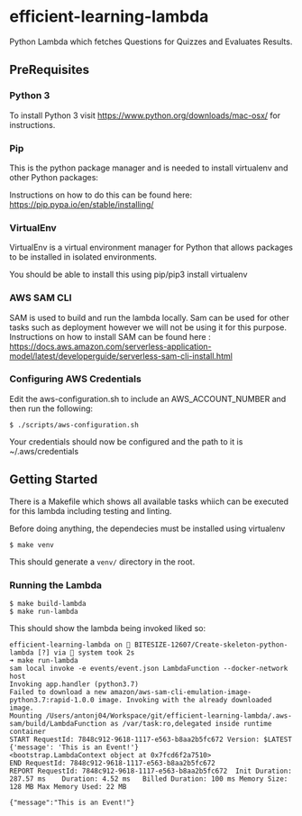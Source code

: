 # efficient-learning-lambda
Python Lambda which fetches Questions for Quizzes and Evaluates Results.

## PreRequisites

### Python 3

To install Python 3 visit https://www.python.org/downloads/mac-osx/ for instructions.

### Pip

This is the python package manager and is needed to install virtualenv and other Python packages:

Instructions on how to do this can be found here: https://pip.pypa.io/en/stable/installing/

### VirtualEnv

VirtualEnv is a virtual environment manager for Python that allows packages to be installed in isolated environments.

You should be able to install this using pip/pip3 install virtualenv

### AWS SAM CLI
SAM is used to build and run the lambda locally. Sam can be used for other tasks such as deployment however we will not be using it for this purpose.
Instructions on how to install SAM can be found here : https://docs.aws.amazon.com/serverless-application-model/latest/developerguide/serverless-sam-cli-install.html 

### Configuring AWS Credentials

Edit the aws-configuration.sh to include an AWS_ACCOUNT_NUMBER and then run the following:

```
$ ./scripts/aws-configuration.sh
```
Your credentials should now be configured and the path to it is ~/.aws/credentials

## Getting Started

There is a Makefile which shows all available tasks whiich can be executed for this lambda including testing and linting.

Before doing anything, the dependecies must be installed using virtualenv

```
$ make venv
```

This should generate a `venv/` directory in the root.

### Running the Lambda

```
$ make build-lambda
$ make run-lambda
```
This should show the lambda being invoked liked so:

```
efficient-learning-lambda on  BITESIZE-12607/Create-skeleton-python-lambda [?] via 🐍 system took 2s
➜ make run-lambda
sam local invoke -e events/event.json LambdaFunction --docker-network host
Invoking app.handler (python3.7)
Failed to download a new amazon/aws-sam-cli-emulation-image-python3.7:rapid-1.0.0 image. Invoking with the already downloaded image.
Mounting /Users/antonj04/Workspace/git/efficient-learning-lambda/.aws-sam/build/LambdaFunction as /var/task:ro,delegated inside runtime container
START RequestId: 7848c912-9618-1117-e563-b8aa2b5fc672 Version: $LATEST
{'message': 'This is an Event!'}
<bootstrap.LambdaContext object at 0x7fcd6f2a7510>
END RequestId: 7848c912-9618-1117-e563-b8aa2b5fc672
REPORT RequestId: 7848c912-9618-1117-e563-b8aa2b5fc672	Init Duration: 287.57 ms	Duration: 4.52 ms	Billed Duration: 100 ms	Memory Size: 128 MB	Max Memory Used: 22 MB

{"message":"This is an Event!"}
```

